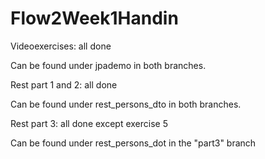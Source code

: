 # Flow2Week1Handin

Videoexercises: all done

Can be found under jpademo in both branches.

Rest part 1 and 2: all done

Can be found under rest_persons_dto in both branches.

Rest part 3: all done except exercise 5

Can be found under rest_persons_dot in the "part3" branch
